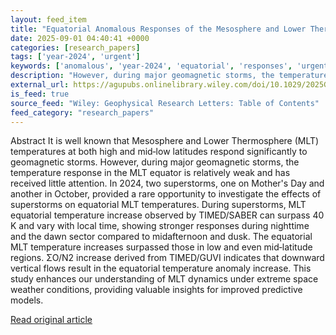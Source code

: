 ```yaml
---
layout: feed_item
title: "Equatorial Anomalous Responses of the Mesosphere and Lower Thermosphere Temperature to Super Geomagnetic Storms Observed by TIMED/SABER"
date: 2025-09-01 04:40:41 +0000
categories: [research_papers]
tags: ['year-2024', 'urgent']
keywords: ['anomalous', 'year-2024', 'equatorial', 'responses', 'urgent']
description: "However, during major geomagnetic storms, the temperature response in the MLT equator is relatively weak and has received little attention"
external_url: https://agupubs.onlinelibrary.wiley.com/doi/10.1029/2025GL114776?af=R
is_feed: true
source_feed: "Wiley: Geophysical Research Letters: Table of Contents"
feed_category: "research_papers"
---
```


Abstract It is well known that Mesosphere and Lower Thermosphere (MLT) temperatures at both high and mid‐low latitudes respond significantly to geomagnetic storms. However, during major geomagnetic storms, the temperature response in the MLT equator is relatively weak and has received little attention. In 2024, two superstorms, one on Mother's Day and another in October, provided a rare opportunity to investigate the effects of superstorms on equatorial MLT temperatures. During superstorms, MLT equatorial temperature increase observed by TIMED/SABER can surpass 40 K and vary with local time, showing stronger responses during nighttime and the dawn sector compared to midafternoon and dusk. The equatorial MLT temperature increases surpassed those in low and even mid‐latitude regions. ΣO/N2 increase derived from TIMED/GUVI indicates that downward vertical flows result in the equatorial temperature anomaly increase. This study enhances our understanding of MLT dynamics under extreme space weather conditions, providing valuable insights for improved predictive models.

[Read original article](https://agupubs.onlinelibrary.wiley.com/doi/10.1029/2025GL114776?af=R)
